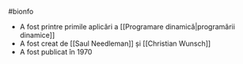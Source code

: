 #bionfo 
- A fost printre primile aplicări a  [[Programare dinamică|programării dinamice]]
- A fost creat de [[Saul Needleman]] și [[Christian Wunsch]]
- A fost publicat în 1970